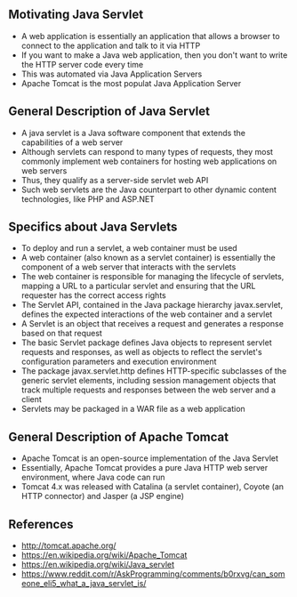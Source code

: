 ## Motivating Java Servlet
- A web application is essentially an application that allows a browser to connect to the application and talk to it via HTTP
- If you want to make a Java web application, then you don't want to write the HTTP server code every time
- This was automated via Java Application Servers
- Apache Tomcat is the most populat Java Application Server

## General Description of Java Servlet
- A java servlet is a Java software component that extends the capabilities of a web server
- Although servlets can respond to many types of requests, they most commonly implement web containers for hosting web applications on web servers
- Thus, they qualify as a server-side servlet web API
- Such web servlets are the Java counterpart to other dynamic content technologies, like PHP and ASP.NET

## Specifics about Java Servlets
- To deploy and run a servlet, a web container must be used
- A web container (also known as a servlet container) is essentially the component of a web server that interacts with the servlets
- The web container is responsible for managing the lifecycle of servlets, mapping a URL to a particular servlet and ensuring that the URL requester has the correct access rights
- The Servlet API, contained in the Java package hierarchy javax.servlet, defines the expected interactions of the web container and a servlet
- A Servlet is an object that receives a request and generates a response based on that request
- The basic Servlet package defines Java objects to represent servlet requests and responses, as well as objects to reflect the servlet's configuration parameters and execution environment
- The package javax.servlet.http defines HTTP-specific subclasses of the generic servlet elements, including session management objects that track multiple requests and responses between the web server and a client
- Servlets may be packaged in a WAR file as a web application

## General Description of Apache Tomcat
- Apache Tomcat is an open-source implementation of the Java Servlet
- Essentially, Apache Tomcat provides a pure Java HTTP web server environment, where Java code can run
- Tomcat 4.x was released with Catalina (a servlet container), Coyote (an HTTP connector) and Jasper (a JSP engine)

## References
- http://tomcat.apache.org/
- https://en.wikipedia.org/wiki/Apache_Tomcat
- https://en.wikipedia.org/wiki/Java_servlet
- https://www.reddit.com/r/AskProgramming/comments/b0rxvg/can_someone_eli5_what_a_java_servlet_is/
